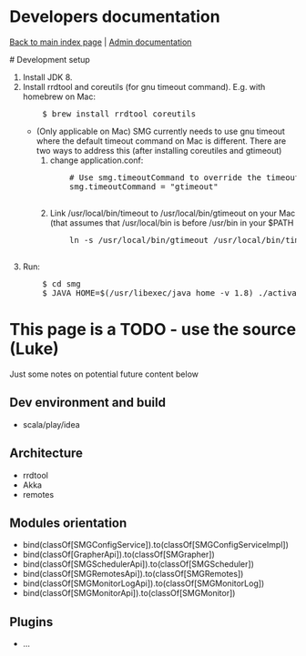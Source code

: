 # Developers documentation

[Back to main index page](../index.md) | [Admin documentation](../admin/index.md)


<a name="dev-setup">
# Development setup 

<ol>
<li>Install JDK 8.</li>
<li>Install rrdtool and coreutils (for gnu timeout command). E.g. with
homebrew on Mac:
<pre>
    $ brew install rrdtool coreutils
</pre>
    <ul><li>
    (Only applicable on Mac) SMG currently needs to use gnu timeout
     where the default timeout command on Mac is different. There are
     two ways to address this (after installing coreutiles and gtimeout)
    <ol>
    <li>change application.conf:
    <pre>
    # Use smg.timeoutCommand to override the timeout command executable (e.g. gtimeout on mac with homebrew)
    smg.timeoutCommand = "gtimeout"
    </pre></li>
    <li>Link /usr/local/bin/timeout to /usr/local/bin/gtimeout on your 
    Mac (that assumes that /usr/local/bin is before /usr/bin in your 
    $PATH 
    <pre>
    ln -s /usr/local/bin/gtimeout /usr/local/bin/timeout
    </pre></li>
    </ol>
    </li></ul>
</li>
<li>Run:
<pre>
    $ cd smg
    $ JAVA_HOME=$(/usr/libexec/java_home -v 1.8) ./activator run
</pre></li>
</ol>

# This page is a TODO - use the source (Luke)

Just some notes on potential future content below

## Dev environment and build

- scala/play/idea

## Architecture

- rrdtool
- Akka
- remotes

## Modules orientation

- bind(classOf[SMGConfigService]).to(classOf[SMGConfigServiceImpl])
- bind(classOf[GrapherApi]).to(classOf[SMGrapher])
- bind(classOf[SMGSchedulerApi]).to(classOf[SMGScheduler])
- bind(classOf[SMGRemotesApi]).to(classOf[SMGRemotes])
- bind(classOf[SMGMonitorLogApi]).to(classOf[SMGMonitorLog])
- bind(classOf[SMGMonitorApi]).to(classOf[SMGMonitor])

## Plugins
- ...